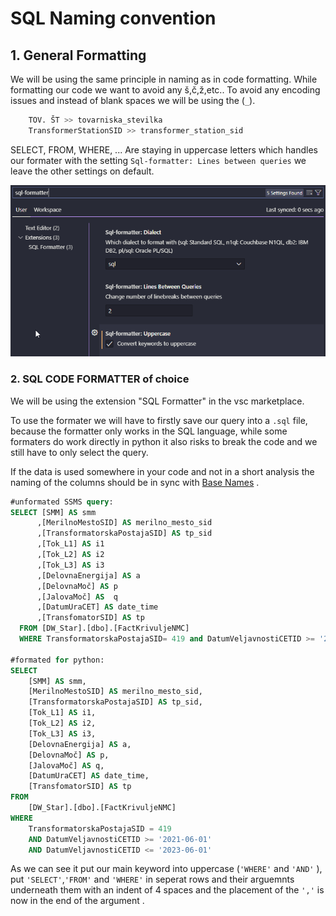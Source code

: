 # SQL Naming convention

## 1. General Formatting

We will be using the same principle in naming as in code formatting. While formatting our code we want to avoid any š,č,ž,etc.. To avoid any encoding issues and instead of blank spaces we will be using the (`_`).

```python
    TOV. ŠT >> tovarniska_stevilka
    TransformerStationSID >> transformer_station_sid
```

SELECT, FROM, WHERE, ... Are staying in uppercase letters which handles our formater with the setting `Sql-formatter: Lines between queries` we leave the other settings on default.

![Alt text](screenshots/convert_keywords_uppercase.png)

### 2. SQL CODE FORMATTER of choice

We will be using the extension "SQL Formatter" in the vsc marketplace.

To use the formater we will have to firstly save our query into a `.sql` file, because the formatter only works in the SQL language, while some formaters do work directly in python it also risks to break the code and we still have to only select the query.

If the data is used somewhere in your code and not in a short analysis the naming of the columns should be in sync with [Base Names](08_base_names.md) .

```sql
#unformated SSMS query:
SELECT [SMM] AS smm
      ,[MerilnoMestoSID] AS merilno_mesto_sid
      ,[TransformatorskaPostajaSID] AS tp_sid
      ,[Tok_L1] AS i1
      ,[Tok_L2] AS i2
      ,[Tok_L3] AS i3
      ,[DelovnaEnergija] AS a
      ,[DelovnaMoč] AS p
      ,[JalovaMoč] AS  q
      ,[DatumUraCET] AS date_time
      ,[TransfomatorSID] AS tp
  FROM [DW_Star].[dbo].[FactKrivuljeNMC]
  WHERE TransformatorskaPostajaSID= 419 and DatumVeljavnostiCETID >= '2021-06-01' and DatumVeljavnostiCETID <= '2023-06-01'

#formated for python:
SELECT
    [SMM] AS smm,
    [MerilnoMestoSID] AS merilno_mesto_sid,
    [TransformatorskaPostajaSID] AS tp_sid,
    [Tok_L1] AS i1,
    [Tok_L2] AS i2,
    [Tok_L3] AS i3,
    [DelovnaEnergija] AS a,
    [DelovnaMoč] AS p,
    [JalovaMoč] AS q,
    [DatumUraCET] AS date_time,
    [TransfomatorSID] AS tp
FROM
    [DW_Star].[dbo].[FactKrivuljeNMC]
WHERE
    TransformatorskaPostajaSID = 419
    AND DatumVeljavnostiCETID >= '2021-06-01'
    AND DatumVeljavnostiCETID <= '2023-06-01'
```

As we can see it put our main keyword into uppercase (`'WHERE'` and `'AND'` ), put `'SELECT'`,`'FROM'` and `'WHERE'` in seperat rows and their arguemnts underneath them with an indent of 4 spaces and the placement of the `','` is now in the end of the argument .
